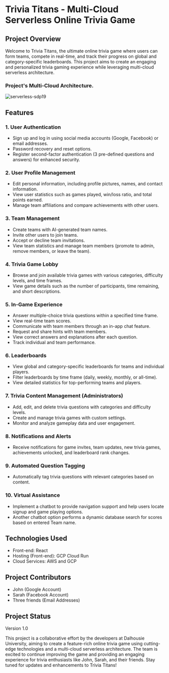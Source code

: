 # Trivia Titans - Multi-Cloud Serverless Online Trivia Game

## Project Overview

Welcome to Trivia Titans, the ultimate online trivia game where users can form teams, compete in real-time, and track their progress on global and category-specific leaderboards. This project aims to create an engaging and personalized trivia gaming experience while leveraging multi-cloud serverless architecture.

### Project's Multi-Cloud Architecture.

![serverless-sdp19](https://github.com/kishore7403/Serverless-Quiz-Application/assets/48860055/1e7daed7-a30c-4802-ae4a-c937bdf3ffb0)

## Features

### 1. User Authentication
- Sign up and log in using social media accounts (Google, Facebook) or email addresses.
- Password recovery and reset options.
- Register second-factor authentication (3 pre-defined questions and answers) for enhanced security.

### 2. User Profile Management
- Edit personal information, including profile pictures, names, and contact information.
- View user statistics such as games played, win/loss ratio, and total points earned.
- Manage team affiliations and compare achievements with other users.

### 3. Team Management
- Create teams with AI-generated team names.
- Invite other users to join teams.
- Accept or decline team invitations.
- View team statistics and manage team members (promote to admin, remove members, or leave the team).

### 4. Trivia Game Lobby
- Browse and join available trivia games with various categories, difficulty levels, and time frames.
- View game details such as the number of participants, time remaining, and short descriptions.

### 5. In-Game Experience
- Answer multiple-choice trivia questions within a specified time frame.
- View real-time team scores.
- Communicate with team members through an in-app chat feature.
- Request and share hints with team members.
- View correct answers and explanations after each question.
- Track individual and team performance.

### 6. Leaderboards
- View global and category-specific leaderboards for teams and individual players.
- Filter leaderboards by time frame (daily, weekly, monthly, or all-time).
- View detailed statistics for top-performing teams and players.

### 7. Trivia Content Management (Administrators)
- Add, edit, and delete trivia questions with categories and difficulty levels.
- Create and manage trivia games with custom settings.
- Monitor and analyze gameplay data and user engagement.

### 8. Notifications and Alerts
- Receive notifications for game invites, team updates, new trivia games, achievements unlocked, and leaderboard rank changes.

### 9. Automated Question Tagging
- Automatically tag trivia questions with relevant categories based on content.

### 10. Virtual Assistance
- Implement a chatbot to provide navigation support and help users locate signup and game playing options.
- Another chatbot option performs a dynamic database search for scores based on entered Team name.

## Technologies Used

- Front-end: React
- Hosting (Front-end): GCP Cloud Run
- Cloud Services: AWS and GCP

## Project Contributors

- John (Google Account)
- Sarah (Facebook Account)
- Three friends (Email Addresses)

## Project Status

Version 1.0

This project is a collaborative effort by the developers at Dalhousie University, aiming to create a feature-rich online trivia game using cutting-edge technologies and a multi-cloud serverless architecture. The team is excited to continue improving the game and providing an engaging experience for trivia enthusiasts like John, Sarah, and their friends. Stay tuned for updates and enhancements to Trivia Titans!


